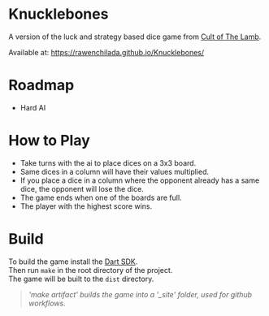 # Knucklebones
A version of the luck and strategy based dice game from [Cult of The Lamb](https://store.steampowered.com/app/1313140/Cult_of_the_Lamb/).

Available at: https://rawenchilada.github.io/Knucklebones/

# Roadmap
 - Hard AI

# How to Play
- Take turns with the ai to place dices on a 3x3 board. 
- Same dices in a column will have their values multiplied. 
- If you place a dice in a column where the opponent already has a same dice, the opponent will lose the dice. 
- The game ends when one of the boards are full. 
- The player with the highest score wins.


# Build
To build the game install the [Dart SDK](https://dart.dev/get-dart).<br>
Then run `make` in the root directory of the project.<br>
The game will be built to the `dist` directory.

 > *'make artifact' builds the game into a '_site' folder, used for github workflows.*



